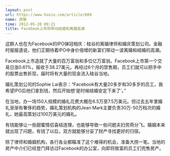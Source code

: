 ```yaml
---
layout: post
url: https://www.huxiu.com/article/609
name: 虎嗅
time: 2012-05-20 09:21
title: Facebook上市将带动结婚和离婚高潮
---
```

这群人也在为Facebook的IPO弹冠相庆：硅谷的离婚律师和婚庆策划公司。金融时报报道说，他们正期待着IPO中身价倍增的新富们带动一波离婚和结婚的高潮。

Facebook上市造就了大量的百万富翁和多位亿万富翁。Facebook上市第一个交易日涨0.61%，报收于38.27美元。再经过6个月的禁售期，员工们就可以把手中的股票出售折现，届时将有大量的现金流入硅谷当地。

婚礼策划公司的Sophie Lai表示：“Facebook有大量20多岁和30多岁的员工，我希望IPO后他们拿到钱，然后开始想‘是时候结婚安定下来了’。”

在当地，办一场150人规模的婚礼花费大概在6.5万至7.5万美元。但过去五年里婚礼渐渐有奢侈的趋势，婚礼策划机构的Jean Mark主要负责30万-50万档次的婚礼，她最高策划过100万美元的婚礼。

有钱能够让一些甜蜜情侣喜结连理，也能够导致一些问题夫妇劳燕分飞。婚姻本来就出现了问题，有钱了以后，双方就能够分妥了财产寻找更好的归宿。

除了律师和婚姻机构，各行各业都瞄准了这个难得的机会，准备大捞一笔。当地的房产中介们已经登门拜访过Facebook的办公室，向即将致富的员工们兜售房产。

